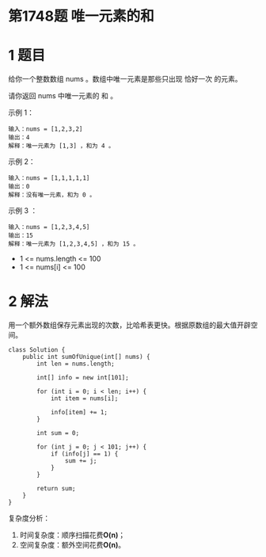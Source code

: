 # 第1748题 唯一元素的和

# 1 题目

给你一个整数数组 nums 。数组中唯一元素是那些只出现 恰好一次 的元素。

请你返回 nums 中唯一元素的 和 。

示例 1：

```
输入：nums = [1,2,3,2]
输出：4
解释：唯一元素为 [1,3] ，和为 4 。
```

示例 2：

```
输入：nums = [1,1,1,1,1]
输出：0
解释：没有唯一元素，和为 0 。
```

示例 3 ：

```
输入：nums = [1,2,3,4,5]
输出：15
解释：唯一元素为 [1,2,3,4,5] ，和为 15 。
```

- 1 <= nums.length <= 100
- 1 <= nums[i] <= 100

# 2 解法

用一个额外数组保存元素出现的次数，比哈希表更快。根据原数组的最大值开辟空间。

```
class Solution {
    public int sumOfUnique(int[] nums) {
        int len = nums.length;

        int[] info = new int[101];

        for (int i = 0; i < len; i++) {
            int item = nums[i];

            info[item] += 1;
        }

        int sum = 0;

        for (int j = 0; j < 101; j++) {
            if (info[j] == 1) {
                sum += j;
            }
        }

        return sum;
    }
}
```

复杂度分析：

1. 时间复杂度：顺序扫描花费**O(n)**；
2. 空间复杂度：额外空间花费**O(n)**。